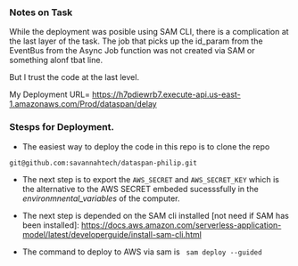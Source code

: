 ### Notes on Task
While the deployment was posible using SAM CLI, there is a complication at the last layer of the task. The job that picks up the id_param from the EventBus from the Async Job function was not created via SAM or something alonf tbat line. 

But I trust the code at the last level. 

My Deployment URL= https://h7pdiewrb7.execute-api.us-east-1.amazonaws.com/Prod/dataspan/delay

### Stesps for Deployment.

* The easiest way to deploy the code in this repo is to clone the repo

``` git@github.com:savannahtech/dataspan-philip.git ```

* The next step is to export the ```AWS_SECRET``` and ```AWS_SECRET_KEY``` which is the alternative to the AWS SECRET embeded sucesssfully in the *environmnental_variables* of the computer.

* The next step is depended on the SAM cli installed [not need if SAM has been installed]:
https://docs.aws.amazon.com/serverless-application-model/latest/developerguide/install-sam-cli.html

* The command to deploy to AWS via sam is
``` sam deploy --guided```
